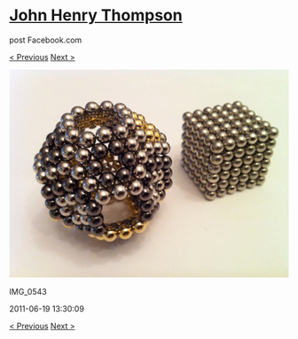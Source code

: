# [John Henry Thompson](../README.md)
post Facebook.com

[< Previous](2011-06-21-1.md) [Next >](2011-06-18-1.md)

[![](../media/2011-06-19/Magnetic-Balls-IMG_0543.jpg)](../README.md)

IMG_0543

2011-06-19 13:30:09

[< Previous](2011-06-21-1.md) [Next >](2011-06-18-1.md)